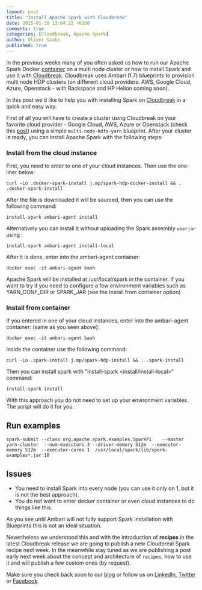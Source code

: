 ```yaml
---
layout: post
title: "Install Apache Spark with Cloudbreak"
date: 2015-01-30 13:04:22 +0100
comments: true
categories: [Cloudbreak, Apache Spark]
author: Oliver Szabo
published: true
---
```


In the previous weeks many of you often asked us how to run our Apache Spark Docker [container](https://github.com/sequenceiq/docker-spark) on a multi node cluster or how to install Spark and use it with [Cloudbreak](http://sequenceiq.com/cloudbreak/).
Cloudbreak uses Ambari (1.7) blueprints to provision multi node HDP clusters (on different cloud providers: AWS, Google Cloud, Azure, Openstack - with Rackspace and HP Helion coming soon).

In this post we'd like to help you with installing Spark on [Cloudbreak](http://sequenceiq.com/cloudbreak/) in a quick and easy way.

First of all you will have to create a cluster using Cloudbreak on your favorite cloud provider - Google Cloud, AWS, Azure or Openstack (check this [post](http://blog.sequenceiq.com/blog/2014/12/23/cloudbreak-on-hdp-2-dot-2/)) using a simple `multi-node-hdfs-yarn` blueprint. After your cluster is ready, you can install Apache Spark with the following steps:

### Install from the cloud instance

First, you need to enter to one of your cloud instances. Then use the one-liner below:

```
curl -Lo .docker-spark-install j.mp/spark-hdp-docker-install && . .docker-spark-install
```

After the file is downloaded it will be sourced, then you can use the following command:

```
install-spark ambari-agent install
```
<!--more-->

Alternatively you can install it without uploading the Spark assembly `uberjar` using :

```
install-spark ambari-agent install-local
```

After it is done, enter into the ambari-agent container:

```
docker exec -it ambari-agent bash
```

Apache Spark will be installed at /usr/local/spark in the container. If you want to try it you need to configure a few environment variables such as YARN_CONF_DIR or SPARK_JAR (see the Install from container option)

### Install from container

If you entered in one of your cloud instances, enter into the ambari-agent container: (same as you seen above):

```
docker exec -it ambari-agent bash
```

Inside the container use the following command:

```
curl -Lo .spark-install j.mp/spark-hdp-install && . .spark-install
```

Then you can install spark with "install-spark <install/install-local>" command:

```
install-spark install
```

With this approach you do not need to set up your environment variables. The script will do it for you.

## Run examples

```
spark-submit --class org.apache.spark.examples.SparkPi    --master yarn-cluster  --num-executors 3 --driver-memory 512m  --executor-memory 512m  --executor-cores 1  /usr/local/spark/lib/spark-examples*.jar 10
```

## Issues

* You need to install Spark into every node (you can use it only on 1, but it is not the best approach).
* You do not want to enter docker container or even cloud instances to do things like this.

As you see until Ambari will not fully support Spark installation with Blueprints this is not an ideal situation.

Nevertheless we understood this and with the introduction of **recipes** in the latest Cloudbreak release we are going to publish a new Cloudbreal Spark recipe next week. In the meanwhile stay tuned as we are publishing a post early next week about the concept and architecture of `recipes`, how to use it and will publish a few custom ones (by request).

Make sure you check back soon to our [blog](http://blog.sequenceiq.com/) or follow us
on [LinkedIn](https://www.linkedin.com/company/sequenceiq/), [Twitter](https://twitter.com/sequenceiq) or [Facebook](https://www.facebook).
